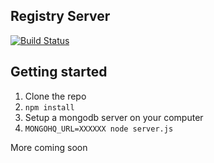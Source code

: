 ## Registry Server

[![Build Status](https://api.travis-ci.org/jsonresume/registry-server.svg)](http://travis-ci.org/jsonresume/registry-server)



## Getting started

1. Clone the repo
2. `npm install`
3. Setup a mongodb server on your computer
4. `MONGOHQ_URL=XXXXXX node server.js`

More coming soon
